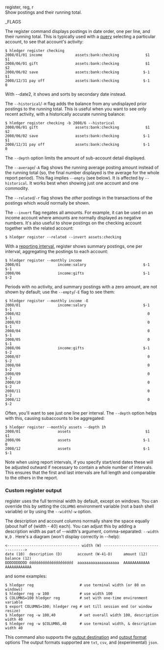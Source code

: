 register, reg, r\
Show postings and their running total.

_FLAGS

The register command displays postings in date order, one per line,
and their running total.  This is typically used with a
[query](#queries) selecting a particular account, to see that
account's activity:

```shell
$ hledger register checking
2008/01/01 income               assets:bank:checking            $1           $1
2008/06/01 gift                 assets:bank:checking            $1           $2
2008/06/02 save                 assets:bank:checking           $-1           $1
2008/12/31 pay off              assets:bank:checking           $-1            0
```

With --date2, it shows and sorts by secondary date instead.

The `--historical`/`-H` flag adds the balance from any undisplayed
prior postings to the running total.  This is useful when you want to
see only recent activity, with a historically accurate running balance:

```shell
$ hledger register checking -b 2008/6 --historical
2008/06/01 gift                 assets:bank:checking            $1           $2
2008/06/02 save                 assets:bank:checking           $-1           $1
2008/12/31 pay off              assets:bank:checking           $-1            0
```

The `--depth` option limits the amount of sub-account detail displayed.

The `--average`/`-A` flag shows the running average posting amount
instead of the running total (so, the final number displayed is the
average for the whole report period). This flag implies `--empty` (see below).
It is affected by `--historical`.
It works best when showing just one account and one commodity.

The `--related`/`-r` flag shows the *other* postings in the transactions
of the postings which would normally be shown.

The `--invert` flag negates all amounts.
For example, it can be used on an income account where amounts are normally
displayed as negative numbers.
It's also useful to show postings on the checking account together with the
related account:

```shell
$ hledger register --related --invert assets:checking
```

With a [reporting interval](#reporting-interval), register shows
summary postings, one per interval, aggregating the postings to each account:

```shell
$ hledger register --monthly income
2008/01                 income:salary                          $-1          $-1
2008/06                 income:gifts                           $-1          $-2
```
Periods with no activity, and summary postings with a zero amount, are
not shown by default; use the `--empty`/`-E` flag to see them:

```shell
$ hledger register --monthly income -E
2008/01                 income:salary                          $-1          $-1
2008/02                                                          0          $-1
2008/03                                                          0          $-1
2008/04                                                          0          $-1
2008/05                                                          0          $-1
2008/06                 income:gifts                           $-1          $-2
2008/07                                                          0          $-2
2008/08                                                          0          $-2
2008/09                                                          0          $-2
2008/10                                                          0          $-2
2008/11                                                          0          $-2
2008/12                                                          0          $-2
```

Often, you'll want to see just one line per interval.
The `--depth` option helps with this, causing subaccounts to be aggregated:

```shell
$ hledger register --monthly assets --depth 1h
2008/01                 assets                                  $1           $1
2008/06                 assets                                 $-1            0
2008/12                 assets                                 $-1          $-1
```

Note when using report intervals, if you specify start/end dates these
will be adjusted outward if necessary to contain a whole number of
intervals. This ensures that the first and last intervals are full
length and comparable to the others in the report.

### Custom register output

register uses the full terminal width by default, except on windows.
You can override this by setting the `COLUMNS` environment variable (not a bash shell variable)
or by using the `--width`/`-w` option.

The description and account columns normally share the space equally
(about half of (width - 40) each). You can adjust this by adding a
description width as part of --width's argument, comma-separated:
`--width W,D` . Here's a diagram (won't display correctly in --help):
```
<--------------------------------- width (W) ---------------------------------->
date (10)  description (D)       account (W-41-D)     amount (12)   balance (12)
DDDDDDDDDD dddddddddddddddddddd  aaaaaaaaaaaaaaaaaaa  AAAAAAAAAAAA  AAAAAAAAAAAA
```
and some examples:
```shell
$ hledger reg                     # use terminal width (or 80 on windows)
$ hledger reg -w 100              # use width 100
$ COLUMNS=100 hledger reg         # set with one-time environment variable
$ export COLUMNS=100; hledger reg # set till session end (or window resize)
$ hledger reg -w 100,40           # set overall width 100, description width 40
$ hledger reg -w $COLUMNS,40      # use terminal width, & description width 40
```

This command also supports the
[output destination](hledger.html#output-destination) and
[output format](hledger.html#output-format) options
The output formats supported are
`txt`, `csv`, and (experimental) `json`.

